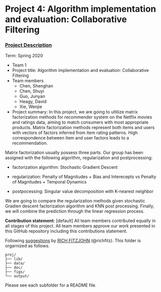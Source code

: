 # Project 4: Algorithm implementation and evaluation: Collaborative Filtering

### [Project Description](doc/project4_desc.md)

Term: Spring 2020

+ Team 1
+ Project title: Algorithm implementation and evaluation: Collaborative Filtering
+ Team members
	+ Chen, Shenghan
	+ Chen, Shuyi
	+ Guo, Junyan 
	+ Heagy, David 
	+ Xie, Wenjie 
+ Project summary: In this project, we are going to ultilize matrix factorization methods for recommender system on the Netflix movies and ratings data, aiming to match consumers with most appropriate products. Matrix factorization methods represent both items and users with vectors of factors inferred from item rating patterns. High correspondence between item and user factors leads to a recommendation. 

Matrix factorization usually possess three parts. Our group has been assigned with the following algorithm, regularization and postprocessing:

- factorization algorithm: Stochastic Gradient Descent

- regularization: Penalty of Magnitudes + Bias and Interecepts vs Penalty of Magnitudes + Temporal Dynamics

- postpocessing: Singular value decomposition with K-nearest neighbor

We are going to compare the regularization methods given stochastic Gradien descent factorization algorithm and KNN post processing. Finally, we will combine the prediction through the linear regression process.

	
**Contribution statement**: [default] 
All team members contributed equally in all stages of this project. All team members approve our work presented in this GitHub repository including this contributions statement. 

Following [suggestions](http://nicercode.github.io/blog/2013-04-05-projects/) by [RICH FITZJOHN](http://nicercode.github.io/about/#Team) (@richfitz). This folder is orgarnized as follows.

```
proj/
├── lib/
├── data/
├── doc/
├── figs/
└── output/
```

Please see each subfolder for a README file.
